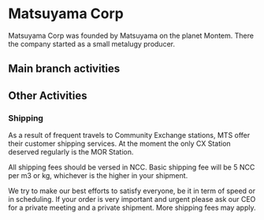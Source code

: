 # Matsuyama Corp

Matsuyama Corp was founded by Matsuyama on the planet Montem. There the company started as a small metalugy producer.

## Main branch activities

## Other Activities

### Shipping

As a result of frequent travels to Community Exchange stations, MTS offer their customer shipping services. At the moment the only CX Station deserved regularly is the MOR Station.

All shipping fees should be versed in NCC. Basic shipping fee will be 5 NCC per m3 or kg, whichever is the higher in your shipment.

We try to make our best efforts to satisfy everyone, be it in term of speed or in scheduling. If your order is very important and urgent please ask our CEO for a private meeting and a private shipment. More shipping fees may apply.